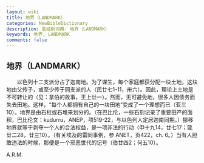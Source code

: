 ```yaml
---
layout: wiki
title: 地界（LANDMARK）
categories: NewBibleDictionary
description: 圣经新词典: 地界（LANDMARK）
keywords: 地界, LANDMARK
comments: false
---
```


## 地界（LANDMARK）

　　以色列十二支派分占了迦南地。为了谋生，每个家庭都获分配一块土地，这块地由父传子，或至少传于同支派的人（民廿七1-11，卅六）。因此，理论上土地是不可转让的（见：拿伯的故事，王上廿一）。然而，无可避免地，很多人因债务而失去田地。这样，“每个人都拥有自己的一块田地”变成了一个理想而已（亚三10）。地界是由石柱或石堆来划分的。（在巴比伦，一些石刻记录了重要田产的面积，巴比伦文：kudurru，ANEP，项519-22，与以色列人定居迦南同期。）挪移地界就等于剥夺一个人的合法权益，是一项非法的行动（申十九14，廿七17；箴廿二28，廿三10）。（有关埃及的雷同事例，参 ANET，页422，ch. 6。）当有人胆敢违法的时候，那便是一个邪恶世代的记号（伯廿四2；何五10）。

A.R.M.








